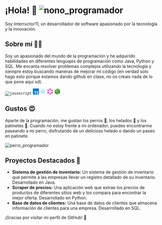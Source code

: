 # ¡Hola! 👋 ![nono_programador](https://media.tenor.com/41I-iMyClCgAAAAM/programmer-programming.gif)

Soy Interructor11, un desarrollador de software apasionado por la tecnología y la innovación. 

## Sobre mí 👨‍💻

Soy un apasionado del mundo de la programación y he adquirido habilidades en diferentes lenguajes de programación como Java, Python y SQL. Me encanta resolver problemas complejos utilizando la tecnología y siempre estoy buscando maneras de mejorar mi código (en verdad solo hago esto porque estamos dando github en clase, no os creais nada de lo que pone aquí xd).

<code><img height="20" alt="javascript" src="https://static.vecteezy.com/system/resources/previews/017/396/822/non_2x/youtube-icon-social-media-apps-free-png.png"></code>
<code><img height="20" alt="typescript" src="https://raw.githubusercontent.com/github/explore/80688e429a7d4ef2fca1e82350fe8e3517d3494d/topics/typescript/typescript.png"></code>
<code><img height="20" alt="react" src="https://raw.githubusercontent.com/github/explore/80688e429a7d4ef2fca1e82350fe8e3517d3494d/topics/react/react.png"></code>
<code><img height="20" alt="graphql" src="https://raw.githubusercontent.com/github/explore/5c058a388828bb5fde0bcafd4bc867b5bb3f26f3/topics/graphql/graphql.png"></code>
<code><img height="20" alt="nodejs" src="https://raw.githubusercontent.com/github/explore/80688e429a7d4ef2fca1e82350fe8e3517d3494d/topics/nodejs/nodejs.png"></code>  

## Gustos 😍

Aparte de la programación, me gustan los perros 🐶, los helados 🍦 y los patinetes 🛴. Cuando no estoy frente a mi ordenador, puedes encontrarme paseando a mi perro, disfrutando de un delicioso helado o dando un paseo en patinete.

![perro_programador](https://programacion.net/files/article/20160427020412_lenguajes-raros.jpg)

## Proyectos Destacados 🚀

- **Sistema de gestión de inventario:** Un sistema de gestión de inventario que permite a las empresas llevar un registro detallado de su inventario. Desarrollado en Java.
- **Scraper de precios:** Una aplicación web que extrae los precios de productos de diferentes sitios web y los compara para encontrar la mejor oferta. Desarrollado en Python.
- **Base de datos de clientes:** Una base de datos de clientes que almacena información de clientes para una empresa. Desarrollado en SQL.

¡Gracias por visitar mi perfil de GitHub! 🙌


